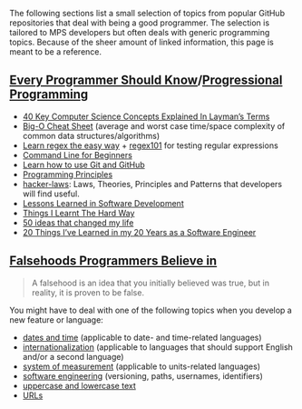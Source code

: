 The following sections list a small selection of topics from popular GitHub repositories that deal with being a good programmer.
The selection is tailored to MPS developers but often deals with generic programming topics. Because of the
sheer amount of linked information, this page is meant to be a reference.

## [Every Programmer Should Know](https://github.com/mtdvio/every-programmer-should-know)/[Progressional Programming](https://github.com/charlax/professional-programming)

- [40 Key Computer Science Concepts Explained In Layman’s Terms](https://carlcheo.com/compsci)
- [Big-O Cheat Sheet](https://www.bigocheatsheet.com/) (average and worst case time/space complexity of common data structures/algorithms)
- [Learn regex the easy way](https://github.com/ziishaned/learn-regex) + [regex101](https://regex101.com/) for testing regular expressions
- [Command Line for Beginners](https://www.freecodecamp.org/news/command-line-for-beginners/)
- [Learn how to use Git and GitHub](https://www.deployhq.com/git)
- [Programming Principles](https://github.com/webpro/programming-principles)
- [hacker-laws](https://github.com/dwmkerr/hacker-laws): Laws, Theories, Principles and Patterns that developers will find useful.
- [Lessons Learned in Software Development](https://henrikwarne.com/2015/04/16/lessons-learned-in-software-development/)
- [Things I Learnt The Hard Way](https://blog.juliobiason.me/thoughts/things-i-learnt-the-hard-way/)
- [50 ideas that changed my life](https://perell.com/essay/50-ideas-that-changed-my-life/)
- [20 Things I’ve Learned in my 20 Years as a Software Engineer](https://www.simplethread.com/20-things-ive-learned-in-my-20-years-as-a-software-engineer/)

## [Falsehoods Programmers Believe in](https://github.com/kdeldycke/awesome-falsehood)

> A falsehood is an idea that you initially believed was true, but in reality, it is proven to be false.

You might have to deal with one of the following topics when you develop a new feature or language:

- [dates and time](https://github.com/kdeldycke/awesome-falsehood#dates-and-time) (applicable to date- and time-related languages)
- [internationalization](https://github.com/kdeldycke/awesome-falsehood#internationalization) (applicable to languages that should support English and/or a second language)
- [system of measurement](https://www.stevemoser.org/posts/dev/falsehoods-programmers-believe-about-systems-of-measurement.html) (applicable to units-related languages)
- [software engineering](https://github.com/kdeldycke/awesome-falsehood#software-engineering) (versioning, paths, usernames, identifiers)
- [uppercase and lowercase text](https://www.b-list.org/weblog/2018/nov/26/case/)
- [URLs](https://www.netmeister.org/blog/urls.html)